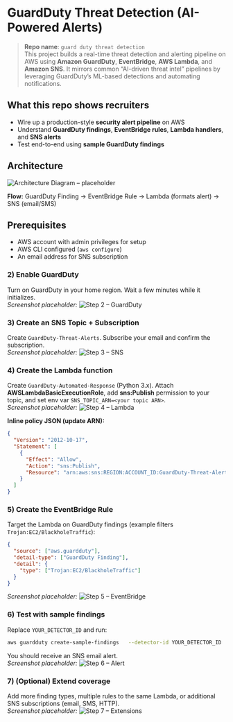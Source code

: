 # GuardDuty Threat Detection (AI-Powered Alerts)

> **Repo name**: `guard duty threat detection`  
> This project builds a real-time threat detection and alerting pipeline on AWS using **Amazon GuardDuty**, **EventBridge**, **AWS Lambda**, and **Amazon SNS**. It mirrors common “AI-driven threat intel” pipelines by leveraging GuardDuty’s ML-based detections and automating notifications.

## What this repo shows recruiters
- Wire up a production-style **security alert pipeline** on AWS
- Understand **GuardDuty findings**, **EventBridge rules**, **Lambda handlers**, and **SNS alerts**
- Test end-to-end using **sample GuardDuty findings**

## Architecture
![Architecture Diagram – placeholder](images/01_architecture_placeholder.png)

**Flow:** GuardDuty Finding → EventBridge Rule → Lambda (formats alert) → SNS (email/SMS)

## Prerequisites
- AWS account with admin privileges for setup
- AWS CLI configured (`aws configure`)
- An email address for SNS subscription

### 2) Enable GuardDuty
Turn on GuardDuty in your home region. Wait a few minutes while it initializes.  
_Screenshot placeholder:_ ![Step 2 – GuardDuty](images/step2_guardduty_placeholder.png)

### 3) Create an SNS Topic + Subscription
Create `GuardDuty-Threat-Alerts`. Subscribe your email and confirm the subscription.  
_Screenshot placeholder:_ ![Step 3 – SNS](images/step3_sns_placeholder.png)

### 4) Create the Lambda function
Create `GuardDuty-Automated-Response` (Python 3.x). Attach **AWSLambdaBasicExecutionRole**, add **sns:Publish** permission to your topic, and set env var `SNS_TOPIC_ARN=<your topic ARN>`.  
_Screenshot placeholder:_ ![Step 4 – Lambda](images/step4_lambda_placeholder.png)

**Inline policy JSON (update ARN):**
```json
{
  "Version": "2012-10-17",
  "Statement": [
    {
      "Effect": "Allow",
      "Action": "sns:Publish",
      "Resource": "arn:aws:sns:REGION:ACCOUNT_ID:GuardDuty-Threat-Alerts"
    }
  ]
}
```

### 5) Create the EventBridge Rule
Target the Lambda on GuardDuty findings (example filters `Trojan:EC2/BlackholeTraffic`):
```json
{
  "source": ["aws.guardduty"],
  "detail-type": ["GuardDuty Finding"],
  "detail": {
    "type": ["Trojan:EC2/BlackholeTraffic"]
  }
}
```
_Screenshot placeholder:_ ![Step 5 – EventBridge](images/step5_eventbridge_placeholder.png)

### 6) Test with sample findings
Replace `YOUR_DETECTOR_ID` and run:
```bash
aws guardduty create-sample-findings   --detector-id YOUR_DETECTOR_ID   --finding-types "Trojan:EC2/BlackholeTraffic"
```
You should receive an SNS email alert.  
_Screenshot placeholder:_ ![Step 6 – Alert](images/step6_alert_placeholder.png)

### 7) (Optional) Extend coverage
Add more finding types, multiple rules to the same Lambda, or additional SNS subscriptions (email, SMS, HTTP).  
_Screenshot placeholder:_ ![Step 7 – Extensions](images/step7_extensions_placeholder.png)
